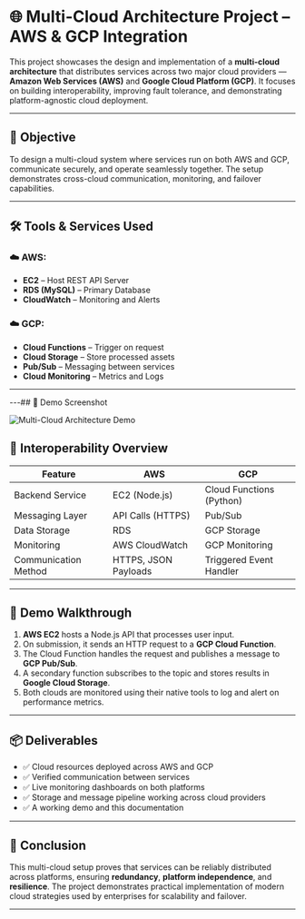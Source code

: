 # 🌐 Multi-Cloud Architecture Project – AWS & GCP Integration

This project showcases the design and implementation of a **multi-cloud architecture** that distributes services across two major cloud providers — **Amazon Web Services (AWS)** and **Google Cloud Platform (GCP)**. It focuses on building interoperability, improving fault tolerance, and demonstrating platform-agnostic cloud deployment.

---

## 🎯 Objective

To design a multi-cloud system where services run on both AWS and GCP, communicate securely, and operate seamlessly together. The setup demonstrates cross-cloud communication, monitoring, and failover capabilities.

---

## 🛠️ Tools & Services Used

### ☁️ AWS:
- **EC2** – Host REST API Server  
- **RDS (MySQL)** – Primary Database  
- **CloudWatch** – Monitoring and Alerts  

### ☁️ GCP:
- **Cloud Functions** – Trigger on request  
- **Cloud Storage** – Store processed assets  
- **Pub/Sub** – Messaging between services  
- **Cloud Monitoring** – Metrics and Logs  

---
---## 🧪 Demo Screenshot

![Multi-Cloud Architecture Demo](./assets/multi-cloud-demo.png)

## 🔄 Interoperability Overview

| Feature               | AWS                          | GCP                         |
|----------------------|-------------------------------|------------------------------|
| Backend Service      | EC2 (Node.js)                 | Cloud Functions (Python)     |
| Messaging Layer      | API Calls (HTTPS)             | Pub/Sub                      |
| Data Storage         | RDS                           | GCP Storage                  |
| Monitoring           | AWS CloudWatch                | GCP Monitoring               |
| Communication Method | HTTPS, JSON Payloads          | Triggered Event Handler      |

---

## 🚀 Demo Walkthrough

1. **AWS EC2** hosts a Node.js API that processes user input.  
2. On submission, it sends an HTTP request to a **GCP Cloud Function**.  
3. The Cloud Function handles the request and publishes a message to **GCP Pub/Sub**.  
4. A secondary function subscribes to the topic and stores results in **Google Cloud Storage**.  
5. Both clouds are monitored using their native tools to log and alert on performance metrics.

---

## 📦 Deliverables

- ✅ Cloud resources deployed across AWS and GCP  
- ✅ Verified communication between services  
- ✅ Live monitoring dashboards on both platforms  
- ✅ Storage and message pipeline working across cloud providers  
- ✅ A working demo and this documentation

---

## 📌 Conclusion

This multi-cloud setup proves that services can be reliably distributed across platforms, ensuring **redundancy**, **platform independence**, and **resilience**. The project demonstrates practical implementation of modern cloud strategies used by enterprises for scalability and failover.

---

